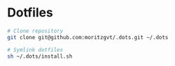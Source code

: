 # Dotfiles

```sh
# Clone repository
git clone git@github.com:moritzgvt/.dots.git ~/.dots

# Symlink dotfiles
sh ~/.dots/install.sh
```